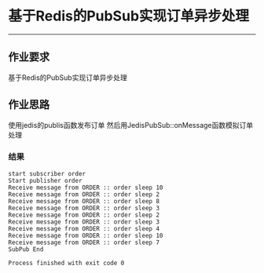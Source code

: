 # 基于Redis的PubSub实现订单异步处理
***
## 作业要求
基于Redis的PubSub实现订单异步处理

## 作业思路
使用jedis的publis函数发布订单
然后用JedisPubSub::onMessage函数模拟订单处理


### 结果

```shell 
start subscriber order
Start publisher order
Receive message from ORDER :: order sleep 10
Receive message from ORDER :: order sleep 2
Receive message from ORDER :: order sleep 8
Receive message from ORDER :: order sleep 3
Receive message from ORDER :: order sleep 2
Receive message from ORDER :: order sleep 3
Receive message from ORDER :: order sleep 4
Receive message from ORDER :: order sleep 10
Receive message from ORDER :: order sleep 7
SubPub End

Process finished with exit code 0
```